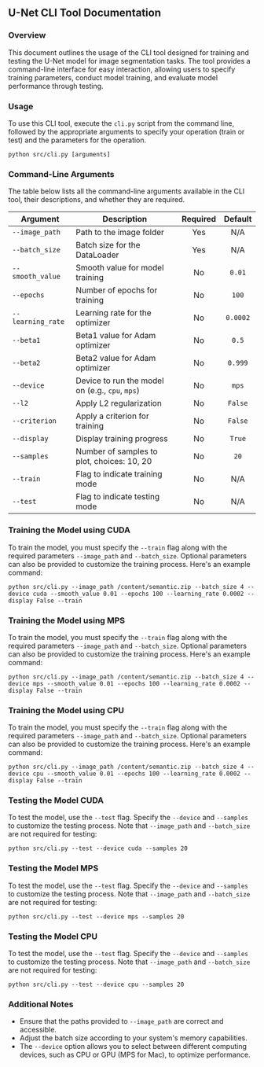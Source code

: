 ## U-Net CLI Tool Documentation

### Overview

This document outlines the usage of the CLI tool designed for training and testing the U-Net model for image segmentation tasks. The tool provides a command-line interface for easy interaction, allowing users to specify training parameters, conduct model training, and evaluate model performance through testing.

### Usage

To use this CLI tool, execute the `cli.py` script from the command line, followed by the appropriate arguments to specify your operation (train or test) and the parameters for the operation.

```
python src/cli.py [arguments]
```

### Command-Line Arguments

The table below lists all the command-line arguments available in the CLI tool, their descriptions, and whether they are required.

| Argument          | Description                                         | Required | Default |
|-------------------|-----------------------------------------------------|:--------:|:-------:|
| `--image_path`    | Path to the image folder                            | Yes      | N/A     |
| `--batch_size`    | Batch size for the DataLoader                       | Yes      | N/A     |
| `--smooth_value`  | Smooth value for model training                     | No       | `0.01`  |
| `--epochs`        | Number of epochs for training                       | No       | `100`   |
| `--learning_rate` | Learning rate for the optimizer                     | No       | `0.0002`|
| `--beta1`         | Beta1 value for Adam optimizer                      | No       | `0.5`   |
| `--beta2`         | Beta2 value for Adam optimizer                      | No       | `0.999` |
| `--device`        | Device to run the model on (e.g., `cpu`, `mps`)     | No       | `mps`   |
| `--l2`            | Apply L2 regularization                             | No       | `False` |
| `--criterion`     | Apply a criterion for training                      | No       | `False` |
| `--display`       | Display training progress                           | No       | `True`  |
| `--samples`       | Number of samples to plot, choices: 10, 20          | No       | `20`    |
| `--train`         | Flag to indicate training mode                      | No       | N/A     |
| `--test`          | Flag to indicate testing mode                       | No       | N/A     |

### Training the Model using CUDA

To train the model, you must specify the `--train` flag along with the required parameters `--image_path` and `--batch_size`. Optional parameters can also be provided to customize the training process. Here's an example command:

```
python src/cli.py --image_path /content/semantic.zip --batch_size 4 --device cuda --smooth_value 0.01 --epochs 100 --learning_rate 0.0002 --display False --train
```

### Training the Model using MPS

To train the model, you must specify the `--train` flag along with the required parameters `--image_path` and `--batch_size`. Optional parameters can also be provided to customize the training process. Here's an example command:

```
python src/cli.py --image_path /content/semantic.zip --batch_size 4 --device mps --smooth_value 0.01 --epochs 100 --learning_rate 0.0002 --display False --train
```

### Training the Model using CPU

To train the model, you must specify the `--train` flag along with the required parameters `--image_path` and `--batch_size`. Optional parameters can also be provided to customize the training process. Here's an example command:

```
python src/cli.py --image_path /content/semantic.zip --batch_size 4 --device cpu --smooth_value 0.01 --epochs 100 --learning_rate 0.0002 --display False --train
```

### Testing the Model CUDA

To test the model, use the `--test` flag. Specify the `--device` and `--samples` to customize the testing process. Note that `--image_path` and `--batch_size` are not required for testing:

```
python src/cli.py --test --device cuda --samples 20
```

### Testing the Model MPS

To test the model, use the `--test` flag. Specify the `--device` and `--samples` to customize the testing process. Note that `--image_path` and `--batch_size` are not required for testing:

```
python src/cli.py --test --device mps --samples 20
```

### Testing the Model CPU

To test the model, use the `--test` flag. Specify the `--device` and `--samples` to customize the testing process. Note that `--image_path` and `--batch_size` are not required for testing:

```
python src/cli.py --test --device cpu --samples 20
```

### Additional Notes

- Ensure that the paths provided to `--image_path` are correct and accessible.
- Adjust the batch size according to your system's memory capabilities.
- The `--device` option allows you to select between different computing devices, such as CPU or GPU (MPS for Mac), to optimize performance.
